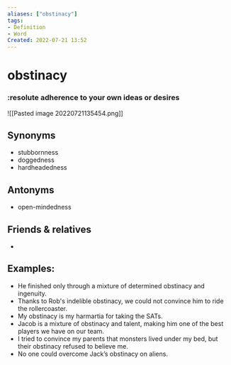 ```yaml
---
aliases: ["obstinacy"]
tags:
- Definition 
- Word
Created: 2022-07-21 13:52  
---
```

# obstinacy
### :resolute adherence to your own ideas or desires

![[Pasted image 20220721135454.png]]

## Synonyms 
- stubbornness
- doggedness 
- hardheadedness 

## Antonyms 
- open-mindedness 

## Friends & relatives
- 

## Examples: 
- He finished only through a mixture of determined obstinacy and ingenuity.
- Thanks to Rob's indelible obstinacy, we could not convince him to ride the rollercoaster. 
- My obstinacy is my harmartia for taking the SATs.
- Jacob is a mixture of obstinacy and talent, making him one of the best players we have on our team. 
- I tried to convince my parents that monsters lived under my bed, but their obstinacy refused to believe me. 
- No one could overcome Jack’s obstinacy on aliens.